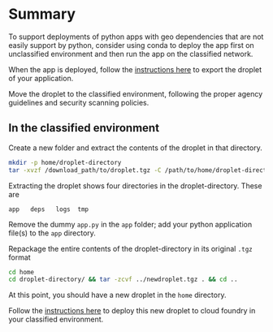 # Summary
To support deployments of python apps with geo dependencies that are not easily support by python, consider using conda to deploy the app first on unclassified environment and then run the app on the classified network.

When the app is deployed, follow the [instructions here](https://github.com/nsagoo-pivotal/python-app-on-pcf-air-gapped-environments) to export the droplet of your application.

Move the droplet to the classified environment, following the proper agency guidelines and security scanning policies.

## In the classified environment
Create a new folder and extract the contents of the droplet in that directory.
```bash
mkdir -p home/droplet-directory
tar -xvzf /download_path/to/droplet.tgz -C /path/to/home/droplet-directory
```
Extracting the droplet shows four directories in the droplet-directory. These are
```text
app   deps   logs  tmp
```

Remove the dummy `app.py` in the `app` folder; add your python application file(s) to the `app` directory.

Repackage the entire contents of the droplet-directory in its original `.tgz` format
```bash
cd home
cd droplet-directory/ && tar -zcvf ../newdroplet.tgz . && cd ..
```

At this point, you should have a new droplet in the `home` directory.

Follow the [instructions here](https://github.com/nsagoo-pivotal/python-app-on-pcf-air-gapped-environments) to deploy this new droplet to cloud foundry in your classified environment.
